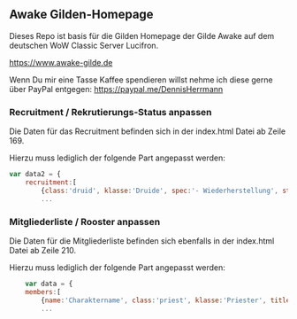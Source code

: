 ## Awake Gilden-Homepage

Dieses Repo ist basis für die Gilden Homepage der Gilde Awake auf dem deutschen WoW Classic Server Lucifron.

https://www.awake-gilde.de


Wenn Du mir eine Tasse Kaffee spendieren willst nehme ich diese gerne über PayPal entgegen: https://paypal.me/DennisHerrmann



### Recruitment / Rekrutierungs-Status anpassen

Die Daten für das Recruitment befinden sich in der index.html Datei ab Zeile 169.

Hierzu muss lediglich der folgende Part angepasst werden:

```javascript
var data2 = {
	recruitment:[
	    {class:'druid',	klasse:'Druide', spec:'- Wiederherstellung', status:'Mittel'},
	    ...
```

### Mitgliederliste / Rooster anpassen

Die Daten für die Mitgliederliste befinden sich ebenfalls in der index.html Datei ab Zeile 210.

Hierzu muss lediglich der folgende Part angepasst werden:

```javascript
	var data = {
	members:[
	    {name:'Charaktername', class:'priest', klasse:'Priester', title:'Klassenleitung', council:'Gildenrat'},
	    ...
```